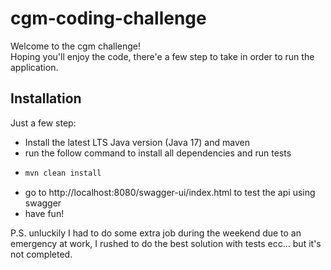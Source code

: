 # cgm-coding-challenge


Welcome to the cgm challenge! <br>
Hoping you'll enjoy the code, there'e a few step to take in order to run the application.


## Installation <br>

Just a few step:

- Install the latest LTS Java version (Java 17) and maven
- run the follow command to install all dependencies and run tests
- ```bash
  mvn clean install
  ```
- go to http://localhost:8080/swagger-ui/index.html to test the api using swagger
- have fun!

P.S. unluckily I had to do some extra job during the weekend due to an emergency at work, I rushed to do the best
solution with tests ecc... but it's not completed.